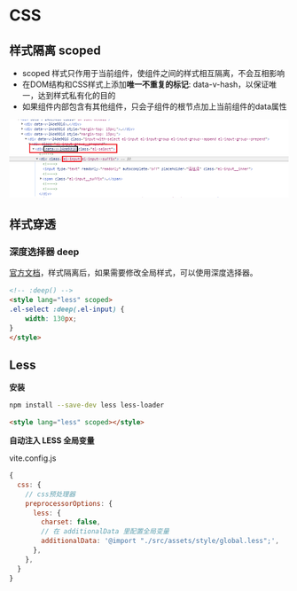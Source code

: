 # CSS

## 样式隔离 scoped

- scoped 样式只作用于当前组件，使组件之间的样式相互隔离，不会互相影响
- 在DOM结构和CSS样式上添加**唯一不重复的标记**: data-v-hash，以保证唯一，达到样式私有化的目的
- 如果组件内部包含有其他组件，只会子组件的根节点加上当前组件的data属性

![](../../../assets/images/Vue3/深度作用选择器.png)



## 样式穿透 

### 深度选择器 deep

[官方文档](https://vue-loader.vuejs.org/zh/guide/scoped-css.html#深度作用选择器)，样式隔离后，如果需要修改全局样式，可以使用深度选择器。

```html
<!-- :deep() -->
<style lang="less" scoped>
.el-select :deep(.el-input) {
    width: 130px;
}
</style>
```



## Less

**安装**

```bash
npm install --save-dev less less-loader
```

```html
<style lang="less" scoped></style>
```



**自动注入 LESS 全局变量**

vite.config.js

```js
{  
  css: {
    // css预处理器
    preprocessorOptions: {
      less: {
        charset: false,
        // 在 additionalData 里配置全局变量
        additionalData: '@import "./src/assets/style/global.less";',
      },
    },
  }
}
```


